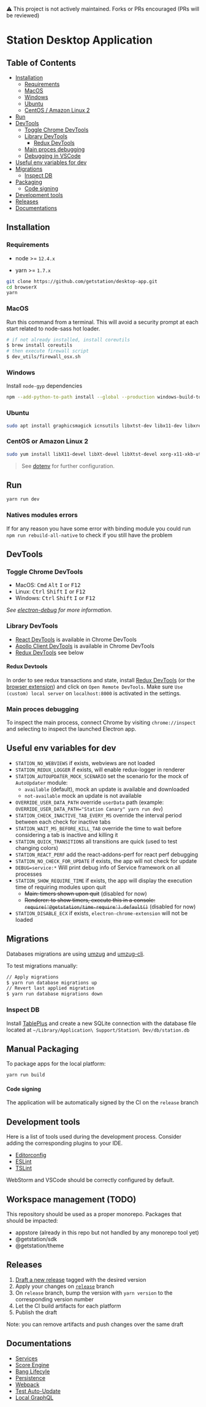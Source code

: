 ⚠️ This project is not actively maintained. Forks or PRs encouraged (PRs will be reviewed)

# Station Desktop Application

## Table of Contents

- [Installation](#installation)
  - [Requirements](#requirements)
  - [MacOS](#macos)
  - [Windows](#windows)
  - [Ubuntu](#ubuntu)
  - [CentOS / Amazon Linux 2](#centos-or-amazon-linux-2)
- [Run](#run)
- [DevTools](#devtools)
  - [Toggle Chrome DevTools](#toggle-chrome-devtools)
  - [Library DevTools](#library-devtools)
    - [Redux DevTools](#redux-devtools)
  - [Main proces debugging](#main-proces-debugging)
  - [Debugging in VSCode](#debugging-in-vscode)
- [Useful env variables for dev](#useful-env-variables-for-dev)
- [Migrations](#migrations)
  - [Inspect DB](#inspect-db)
- [Packaging](#packaging)
  - [Code signing](#code-signing)
- [Development tools](#development-tools)
- [Releases](#releases)
- [Documentations](#documentations)

## Installation

### Requirements

* node >= `12.4.x`
- yarn >= `1.7.x`

```bash
git clone https://github.com/getstation/desktop-app.git
cd browserX
yarn
```

### MacOS

Run this command from a terminal.
This will avoid a security prompt at each start related to node-sass hot loader.

```bash
# if not already installed, install coreutils
$ brew install coreutils
# then execute firewall script
$ dev_utils/firewall_osx.sh
```

### Windows

Install `node-gyp` dependencies

```bash
npm --add-python-to-path install --global --production windows-build-tools
```

### Ubuntu

```bash
sudo apt install graphicsmagick icnsutils libxtst-dev libx11-dev libxrender-dev libxkbfile-dev libgconf-2-4
```

### CentOS or Amazon Linux 2

```bash
sudo yum install libX11-devel libXt-devel libXtst-devel xorg-x11-xkb-utils-devel libxkbcommon-x11-devel libxkbcommon-devel
```

> See [dotenv](#dotenv) for further configuration.

## Run

```bash
yarn run dev
```

### Natives modules errors

If for any reason you have some error with binding module you could run `npm run rebuild-all-native` to check if you still have the problem

## DevTools

### Toggle Chrome DevTools

- MacOS: <kbd>Cmd</kbd> <kbd>Alt</kbd> <kbd>I</kbd> or <kbd>F12</kbd>
- Linux: <kbd>Ctrl</kbd> <kbd>Shift</kbd> <kbd>I</kbd> or <kbd>F12</kbd>
- Windows: <kbd>Ctrl</kbd> <kbd>Shift</kbd> <kbd>I</kbd> or <kbd>F12</kbd>

*See [electron-debug](https://github.com/sindresorhus/electron-debug) for more information.*

### Library DevTools

- [React DevTools](https://github.com/facebook/react-devtools) is available in Chrome DevTools
- [Apollo Client DevTools](https://github.com/apollographql/apollo-client-devtools) is available in Chrome DevTools
- [Redux DevTools](https://github.com/zalmoxisus/redux-devtools-extension) see below

#### Redux Devtools

In order to see redux transactions and state,
install [Redux DevTools](https://github.com/gaearon/redux-devtools)
(or the [browser extension](https://github.com/zalmoxisus/redux-devtools-extension))
and click on `Open Remote DevTools`. Make sure `Use (custom) local server` on `localhost:8000` is activated in the settings.

### Main proces debugging

To inspect the main process, connect Chrome by visiting `chrome://inspect` and selecting to inspect the launched Electron app.

## Useful env variables for dev

- `STATION_NO_WEBVIEWS` if exists, webviews are not loaded
- `STATION_REDUX_LOGGER` if exists, will enable redux-logger in renderer
- `STATION_AUTOUPDATER_MOCK_SCENARIO` set the scenario for the mock of `AutoUpdater` module:
  - `available` (default), mock an update is available and downloaded
  - `not-available` mock an update is not available
- `OVERRIDE_USER_DATA_PATH` override `userData` path (example: `OVERRIDE_USER_DATA_PATH="Station Canary" yarn run dev`)
- `STATION_CHECK_INACTIVE_TAB_EVERY_MS` override the interval period between each check for inactive tabs
- `STATION_WAIT_MS_BEFORE_KILL_TAB` override the time to wait before considering a tab is inactive and killing it
- `STATION_QUICK_TRANSITIONS` all transitions are quick (used to test changing colors)
- `STATION_REACT_PERF` add the react-addons-perf for react perf debugging
- `STATION_NO_CHECK_FOR_UPDATE` if exists, the app will not check for update
- `DEBUG=service:*` Will print debug info of Service framework on all processes
- `STATION_SHOW_REQUIRE_TIME` if exists, the app will display the execution time of requiring modules upon quit
  - ~~Main: timers shown upon quit~~ (disabled for now)
  - ~~Renderer: to show timers, execute this in a console: `require('@getstation/time-require').default()`~~  (disabled for now)
- `STATION_DISABLE_ECX` if exists, `electron-chrome-extension` will not be loaded

## Migrations

Databases migrations are using [umzug](https://github.com/sequelize/umzug) and [umzug-cli](https://github.com/marcbachmann/umzug-cli).

To test migrations manually:

```bash
// Apply migrations
$ yarn run database migrations up
// Revert last applied migration
$ yarn run database migrations down
```

### Inspect DB

Install [TablePlus](https://tableplus.io/) and create a new SQLite connection with the database file located at `~/Library/Application\ Support/Station\ Dev/db/station.db`

## Manual Packaging

To package apps for the local platform:

```bash
yarn run build
```

#### Code signing

The application will be automatically signed by the CI on the `release` branch

## Development tools

Here is a list of tools used during the development process. Consider adding the corresponding plugins to your IDE.

- [Editorconfig](http://editorconfig.org/#download)
- [ESLint](http://eslint.org/docs/user-guide/integrations#editors)
- [TSLint](https://github.com/palantir/tslint)

WebStorm and VSCode should be correctly configured by default.

## Workspace management (TODO)

This repository should be used as a proper monorepo. Packages that should be impacted:

- appstore (already in this repo but not handled by any monorepo tool yet)
- @getstation/sdk
- @getstation/theme

## Releases

1. [Draft a new release](https://github.com/getstation/desktop-app/releases/new) tagged with the desired version
2. Apply your changes on [`release`](https://github.com/getstation/desktop-app/tree/release) branch
3. On `release` branch, bump the version with `yarn version` to the corresponding version number
4. Let the CI build artifacts for each platform
5. Publish the draft

Note: you can remove artifacts and push changes over the same draft

## Documentations

- [Services](app/services/README.md)
- [Score Engine](app/lib/score-engine/README.md)
- [Bang Lifecyle](app/bang/README.md)
- [Persistence](docs/persistence.md)
- [Webpack](docs/webpack.md)
- [Test Auto-Update](test/auto-update/how_to_test.md)
- [Local GraphQL](app/graphql/README.md)
